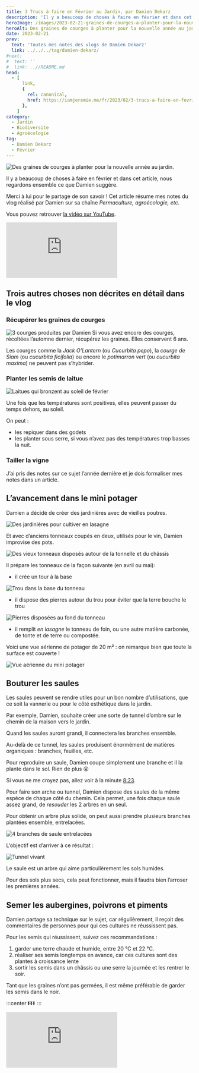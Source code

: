 ```yaml
---
title: 3 Trucs à faire en Février au Jardin, par Damien Dekarz
description: 'Il y a beaucoup de choses à faire en février et dans cet article, nous regardons ensemble ce que Damien suggère.'
heroImage: /images/2023-02-21-graines-de-courges-a-planter-pour-la-nouvelle-annee.jpg
heroAlt: Des graines de courges à planter pour la nouvelle année au jardin.
date: 2023-02-21
prev:
  text: 'Toutes mes notes des vlogs de Damien Dekarz'
  link: ../../../tag/damien-dekarz/
#next:
#  text: ''
#  link: ..//README.md
head:
  - [
      link,
      {
        rel: canonical,
        href: https://iamjeremie.me/fr/2023/02/3-trucs-a-faire-en-fevrier-au-jardin-damien-dekarz,
      },
    ]
category:
  - Jardin
  - Biodiversite
  - Agroécologie
tag:
  - Damien Dekarz
  - Février
---
```


![Des graines de courges à planter pour la nouvelle année au jardin.](/images/2023-02-21-graines-de-courges-a-planter-pour-la-nouvelle-annee.jpg 'Crédits: image extraite du vlog de Damien Dekarz')

Il y a beaucoup de choses à faire en février et dans cet article, nous regardons ensemble ce que Damien suggère.

Merci à lui pour le partage de son savoir !
Cet article résume mes notes du vlog réalisé par Damien sur sa chaîne _Permaculture, agroécologie, etc_.

<!-- more -->

Vous pouvez retrouver [la vidéo sur YouTube](https://www.youtube.com/watch?v=VDvyGwyhFWc).

<!-- markdownlint-disable MD033 -->
<p class="newsletter-wrapper"><iframe class="newsletter-embed" src="https://iamjeremie.substack.com/embed" frameborder="0" scrolling="no"></iframe></p>

## Trois autres choses non décrites en détail dans le vlog

### Récupérer les graines de courges

![3 courges produites par Damien](./images/3-courges-produites-par-damien.jpg 'Crédits : image extraite du vlog de Damien')
Si vous avez encore des courges, récoltées l’automne dernier, récupérez les graines. Elles conservent 6 ans.

Les courges comme la _Jack O’Lantern_ (ou _Cucurbita pepo_), la _courge de Siam_ (ou _cucurbita ficifolia_) ou encore le _potimarron vert_ (ou _cucurbita maxima_) ne peuvent pas s’hybrider.

### Planter les semis de laitue

![Laitues qui bronzent au soleil de février](./images/semis-de-laitue-qui-bronzent-au-soleil-de-fevrier.jpg 'Crédits : image extraite du vlog de Damien')

Une fois que les températures sont positives, elles peuvent passer du temps dehors, au soleil.

On peut :

- les repiquer dans des godets
- les planter sous serre, si vous n’avez pas des températures trop basses la nuit.

### Tailler la vigne

J’ai pris des notes sur ce sujet l’année dernière et je dois formaliser mes notes dans un article.

## L’avancement dans le mini potager

Damien a décidé de créer des jardinières avec de vieilles poutres.

![Des jardinières pour cultiver en lasagne](./images/des-jardinieres-pour-cultiver-en-lasagne.jpg 'Crédits : image extraite du vlog de Damien')

Et avec d’anciens tonneaux coupés en deux, utilisés pour le vin, Damien improvise des pots.

![Des vieux tonneaux disposés autour de la tonnelle et du châssis](./images/des-vieux-tonneaux-disposes-autour-de-la-tonelle-et-du-chassis.jpg 'Crédits : image extraite du vlog de Damien')

Il prépare les tonneaux de la façon suivante (en avril ou mai):

- il crée un tour à la base

![Trou dans la base du tonneau](./images/trou-dans-la-bas-du-tonneau.jpg 'Crédits : image extraite du vlog de Damien')

- il dispose des pierres autour du trou pour éviter que la terre bouche le trou

![Pierres disposées au fond du tonneau](./images/pierres-disposées-au-fond-du-tonneau.jpg 'Crédits : image extraite du vlog de Damien')

- il remplit _en lasagne_ le tonneau de foin, ou une autre matière carbonée, de tonte et de terre ou compostée.

Voici une vue aérienne de potager de 20 m² : on remarque bien que toute la surface est couverte !

![Vue aérienne du mini potager](./images/vue-aerienne-du-mini-potager.jpg 'Crédits : image extraite du vlog de Damien')

## Bouturer les saules

Les saules peuvent se rendre utiles pour un bon nombre d’utilisations, que ce soit la vannerie ou pour le côté esthétique dans le jardin.

Par exemple, Damien, souhaite créer une sorte de tunnel d’ombre sur le chemin de la maison vers le jardin.

Quand les saules auront grandi, il connectera les branches ensemble.

Au-delà de ce tunnel, les saules produisent énormément de matières organiques : branches, feuilles, etc.

Pour reproduire un saule, Damien coupe simplement une branche et il la plante dans le sol. Rien de plus 😮

Si vous ne me croyez pas, allez voir à la minute [8:23](https://youtu.be/VDvyGwyhFWc?t=503).

Pour faire son arche ou tunnel, Damien dispose des saules de la même espèce de chaque côté du chemin. Cela permet, une fois chaque saule assez grand, de _resouder_ les 2 arbres en un seul.

Pour obtenir un arbre plus solide, on peut aussi prendre plusieurs branches plantées ensemble, entrelacées.

![4 branches de saule entrelacées](./images/4-branches-de-saule-entrelacees.jpg 'Crédits : image extraite du vlog de Damien')

L’objectif est d’arriver à ce résultat :

![Tunnel vivant](./images/tunnel-vivant.jpg 'Crédits : image extraite du vlog de Damien')

Le saule est un arbre qui aime particulièrement les sols humides.

Pour des sols plus secs, cela peut fonctionner, mais il faudra bien l’arroser les premières années.

## Semer les aubergines, poivrons et piments

Damien partage sa technique sur le sujet, car régulièrement, il reçoit des commentaires de personnes pour qui ces cultures ne réussissent pas.

Pour les semis qui réussissent, suivez ces recommandations :

1. garder une terre chaude et humide, entre 20 °C et 22 °C.
2. réaliser ses semis longtemps en avance, car ces cultures sont des plantes à croissance lente
3. sortir les semis dans un châssis ou une serre la journée et les rentrer le soir.

Tant que les graines n’ont pas germées, il est même préférable de garder les semis dans le noir.

:::center
⏬⏬⏬
:::

<!-- markdownlint-disable MD033 -->
<p class="newsletter-wrapper"><iframe class="newsletter-embed" src="https://iamjeremie.substack.com/embed" frameborder="0" scrolling="no"></iframe></p>
